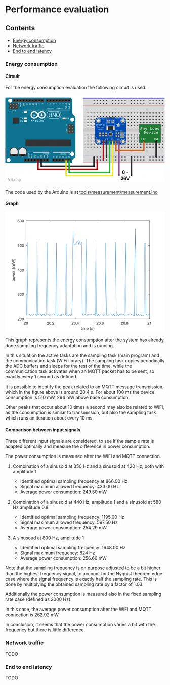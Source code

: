 # Performance evaluation

## Contents

- [Energy consumption](#energy-consumption)
- [Network traffic](#network-traffic)
- [End to end latency](#end-to-end-latency)

### Energy consumption

#### Circuit

For the energy consumption evaluation the following circuit is used.

![Circuit](../res/measurement_circuit.png "Power measurement circuit")

The code used by the Arduino is at [tools/measurement/measurement.ino](../tools/measurement/measurement.ino)

#### Graph

![Energy graph](../res/measurements/adaptive_350+420.png "Energy graph")

This graph represents the energy consumption after the system has already done sampling frequency adaptation and is running.

In this situation the active tasks are the sampling task (main program) and the communication task (WiFi library).
The sampling task copies periodically the ADC buffers and sleeps for the rest of the time, while the communication task activates when an MQTT packet has to be sent, so exactly every 1 second as defined.

It is possible to identify the peak related to an MQTT message transmission, which in the figure above is around 20.4 s. For about 100 ms the device consumption is 510 mW, 294 mW above base consumption.

Other peaks that occur about 10 times a second may also be related to WiFi, as the consumption is similar to transmission, but also the sampling task which runs an iteration about every 10 ms.

#### Comparison between input signals

Three different input signals are considered, to see if the sample rate is adapted optimally and measure the difference in power consumption.

The power consumption is measured after the WiFi and MQTT connection.

1. Combination of a sinusoid at 350 Hz and a sinusoid at 420 Hz, both with amplitude 1

	- Identified optimal sampling frequency at 866.00 Hz
	- Signal maximum allowed frequency: 433.00 Hz
	- Average power consumption: 249.50 mW

2. Combination of a sinusoid at 440 Hz, amplitude 1 and a sinusoid at 580 Hz amplitude 0.8

	- Identified optimal sampling frequency: 1195.00 Hz
	- Signal maximum allowed frequency: 597.50 Hz
	- Average power consumption: 254.29 mW

3. A sinusoud at 800 Hz, amplitude 1

	- Identified optimal sampling frequency: 1648.00 Hz
	- Signal maximum frequency: 824 Hz
	- Average power consumption: 256.66 mW

Note that the sampling frequency is on purpose adjusted to be a bit higher than the highest frequency signal, to account for the Nyquist theorem edge case where the signal frequency is exactly half the sampling rate. This is done by multiplying the obtained sampling rate by a factor of 1.03.

Additionally the power consumption is measured also in the fixed sampling rate case (defined as 2000 Hz).

In this case, the average power consumption after the WiFi and MQTT connection is 262.92 mW.

In conclusion, it seems that the power consumption varies a bit with the frequency but there is little difference.

### Network traffic

TODO

### End to end latency

TODO
